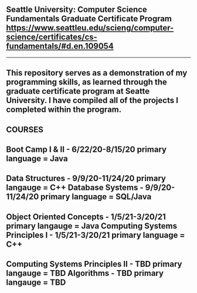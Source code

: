 Seattle University: Computer Science Fundamentals Graduate Certificate Program
    https://www.seattleu.edu/scieng/computer-science/certificates/cs-fundamentals/#d.en.109054
------------------------------------------------------------------------------------------------
------------------------------------------------------------------------------------------------
This repository serves as a demonstration of my programming skills, as learned through the graduate certificate program at Seatte University. I have compiled all of the projects I completed within the program.
------------------------------------------------------------------------------------------------
COURSES
------------------------------------------------------------------------------------------------
Boot Camp I & II - 6/22/20-8/15/20
    primary language = Java
------------------------------------------------------------------------------------------------
Data Structures - 9/9/20-11/24/20
    primary langauge = C++
Database Systems - 9/9/20-11/24/20
    primary language = SQL/Java
------------------------------------------------------------------------------------------------ 
Object Oriented Concepts - 1/5/21-3/20/21
    primary langauge = Java
Computing Systems Principles I - 1/5/21-3/20/21
    primary language = C++
------------------------------------------------------------------------------------------------
Computing Systems Principles II - TBD
	 primary langauge = TBD
Algorithms - TBD
    primary langauge = TBD
------------------------------------------------------------------------------------------------
